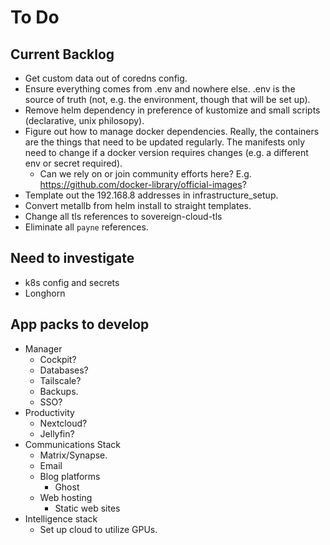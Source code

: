 # To Do

## Current Backlog

- Get custom data out of coredns config.
- Ensure everything comes from .env and nowhere else. .env is the source of
  truth (not, e.g. the environment, though that will be set up).
- Remove helm dependency in preference of kustomize and small scripts (declarative, unix philosopy).
- Figure out how to manage docker dependencies. Really, the containers are the
  things that need to be updated regularly. The manifests only need to change if
  a docker version requires changes (e.g. a different env or secret required).
  - Can we rely on or join community efforts here? E.g.
    https://github.com/docker-library/official-images?
- Template out the 192.168.8 addresses in infrastructure_setup.
- Convert metallb from helm install to straight templates.
- Change all tls references to sovereign-cloud-tls
- Eliminate all `payne` references.

## Need to investigate

- k8s config and secrets
- Longhorn

## App packs to develop

- Manager
  - Cockpit?
  - Databases?
  - Tailscale?
  - Backups.
  - SSO?
- Productivity
  - Nextcloud?
  - Jellyfin?
- Communications Stack
  - Matrix/Synapse.
  - Email
  - Blog platforms
    - Ghost
  - Web hosting
    - Static web sites
- Intelligence stack
  - Set up cloud to utilize GPUs.
